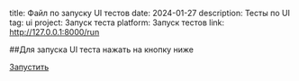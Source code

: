 ﻿title: Файл по запуску UI тестов
date: 2024-01-27
description: Тесты по UI
tag: ui
project: Запуск теста
platform: Запуск тестов
link: http://127.0.0.1:8000/run

##Для запуска UI теста нажать на кнопку ниже

<a href="/run" class="gradient-button" target="_blank">Запустить</a>